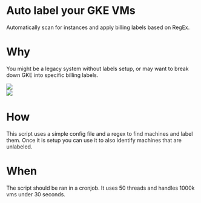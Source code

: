 # Auto label your GKE VMs

Automatically scan for instances and apply billing labels based on RegEx.

# Why

You might be a legacy system without labels setup, or may want to break down GKE into specific billing labels. 

<img src='https://i.imgur.com/KxnXtja.png'>
<br>
<img src='https://i.imgur.com/OIRKK1X.png'>

# How 

This script uses a simple config file and a regex to find machines and label them.  Once it is setup you can use it to also identify machines that are unlabeled. 

# When

The script should be ran in a cronjob.  It uses 50 threads and handles 1000k vms under 30 seconds. 


